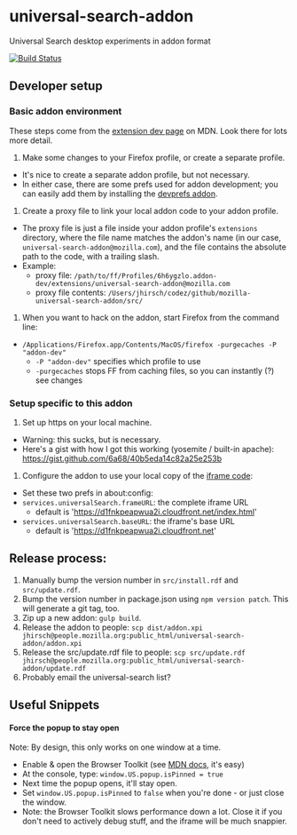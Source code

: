 # universal-search-addon

Universal Search desktop experiments in addon format

[![Build Status](https://travis-ci.org/mozilla/universal-search-addon.svg?branch=master)](https://travis-ci.org/mozilla/universal-search-addon)

## Developer setup

### Basic addon environment
These steps come from the [extension dev page](https://developer.mozilla.org/en-US/Add-ons/Setting_up_extension_development_environment) on MDN. Look there for lots more detail.

1. Make some changes to your Firefox profile, or create a separate profile.
  - It's nice to create a separate addon profile, but not necessary.
  - In either case, there are some prefs used for addon development; you can easily add them by installing the [devprefs addon](https://addons.mozilla.org/en-US/firefox/addon/devprefs/).
1. Create a proxy file to link your local addon code to your addon profile.
  - The proxy file is just a file inside your addon profile's `extensions` directory, where the file name matches the addon's name (in our case, `universal-search-addon@mozilla.com`), and the file contains the absolute path to the code, with a trailing slash.
  - Example:
    - proxy file: `/path/to/ff/Profiles/6h6ygzlo.addon-dev/extensions/universal-search-addon@mozilla.com`
    - proxy file contents: `/Users/jhirsch/codez/github/mozilla-universal-search-addon/src/`
1. When you want to hack on the addon, start Firefox from the command line:
  - `/Applications/Firefox.app/Contents/MacOS/firefox -purgecaches -P "addon-dev"`
    - `-P "addon-dev"` specifies which profile to use
    - `-purgecaches` stops FF from caching files, so you can instantly (?) see changes

### Setup specific to this addon
1. Set up https on your local machine.
  - Warning: this sucks, but is necessary.
  - Here's a gist with how I got this working (yosemite / built-in apache): https://gist.github.com/6a68/40b5eda14c82a25e253b
1. Configure the addon to use your local copy of the [iframe code](https://github.com/mozilla/universal-search-content):
  - Set these two prefs in about:config:
  - `services.universalSearch.frameURL`: the complete iframe URL
    - default is 'https://d1fnkpeapwua2i.cloudfront.net/index.html'
  - `services.universalSearch.baseURL`: the iframe's base URL
    - default is 'https://d1fnkpeapwua2i.cloudfront.net'


## Release process:
  1. Manually bump the version number in `src/install.rdf` and `src/update.rdf`.
  1. Bump the version number in package.json using `npm version patch`. This will generate a git tag, too.
  1. Zip up a new addon: `gulp build`.
  1. Release the addon to people: `scp dist/addon.xpi jhirsch@people.mozilla.org:public_html/universal-search-addon/addon.xpi`
  1. Release the src/update.rdf file to people: `scp src/update.rdf jhirsch@people.mozilla.org:public_html/universal-search-addon/update.rdf`
  1. Probably email the universal-search list?

## Useful Snippets

#### Force the popup to stay open
Note: By design, this only works on one window at a time.
  - Enable & open the Browser Toolkit (see [MDN docs](https://developer.mozilla.org/en-US/docs/Tools/Browser_Toolbox#Enabling_the_Browser_Toolbox), it's easy)
  - At the console, type: `window.US.popup.isPinned = true`
  - Next time the popup opens, it'll stay open.
  - Set `window.US.popup.isPinned` to `false` when you're done - or just close the window.
  - Note: the Browser Toolkit slows performance down a lot. Close it if you don't need to actively debug stuff, and the iframe will be much snappier.
